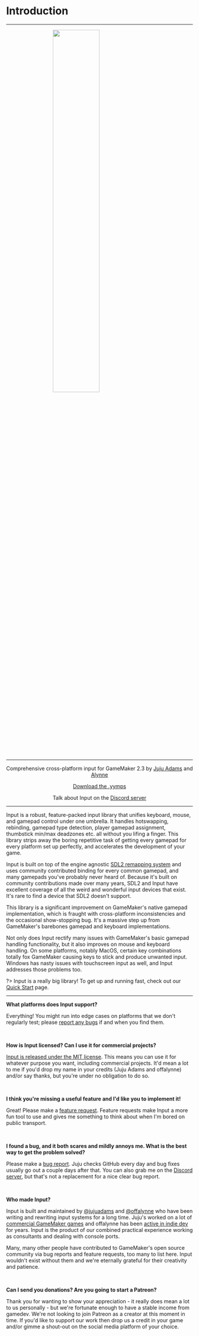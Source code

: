 # Introduction

---

<img src="https://raw.githubusercontent.com/JujuAdams/Input/master/LOGO_white.png" width="50%" style="display: block; margin: auto;" />
<hr>
<p align="center">Comprehensive cross-platform input for GameMaker 2.3 by <a href="https://twitter.com/jujuadams" target="_blank">Juju Adams</a> and <a href="https://twitter.com/offalynne" target="_blank">Alynne</a></p>

<p align="center"><a href="https://github.com/JujuAdams/Input/releases/" target="_blank">Download the .yymps</a></p>
<p align="center">Talk about Input on the <a href="https://discord.gg/8krYCqr" target="_blank">Discord server</a></p>

---

Input is a robust, feature-packed input library that unifies keyboard, mouse, and gamepad control under one umbrella. It handles hotswapping, rebinding, gamepad type detection, player gamepad assignment, thumbstick min/max deadzones etc. all without you lifing a finger. This library strips away the boring repetitive task of getting every gamepad for every platform set up perfectly, and accelerates the development of your game.

Input is built on top of the engine agnostic [SDL2 remapping system](https://github.com/gabomdq/SDL_GameControllerDB) and uses community contributed binding for every common gamepad, and many gamepads you've probably never heard of. Because it's built on community contributions made over many years, SDL2 and Input have excellent coverage of all the weird and wonderful input devices that exist. It's rare to find a device that SDL2 doesn't support.

This library is a significant improvement on GameMaker's native gamepad implementation, which is fraught with cross-platform inconsistencies and the occasional show-stopping bug. It's a massive step up from GameMaker's barebones gamepad and keyboard implementations.

Not only does Input rectify many issues with GameMaker's basic gamepad handling functionality, but it also improves on mouse and keyboard handling. On some platforms, notably MacOS, certain key combinations totally fox GameMaker causing keys to stick and produce unwanted input. Windows has nasty issues with touchscreen input as well, and Input addresses those problems too.

?> Input is a really big library! To get up and running fast, check out our [Quick Start](Quick-Start-Guide) page.

---

**What platforms does Input support?**

Everything! You might run into edge cases on platforms that we don't regularly test; please [report any bugs](https://github.com/JujuAdams/Input/issues) if and when you find them.

&nbsp;

**How is Input licensed? Can I use it for commercial projects?**

[Input is released under the MIT license](https://github.com/JujuAdams/Input/blob/master/LICENSE). This means you can use it for whatever purpose you want, including commercial projects. It'd mean a lot to me if you'd drop my name in your credits (Juju Adams and offalynne) and/or say thanks, but you're under no obligation to do so.

&nbsp;

**I think you're missing a useful feature and I'd like you to implement it!**

Great! Please make a [feature request](https://github.com/JujuAdams/Input/issues). Feature requests make Input a more fun tool to use and gives me something to think about when I'm bored on public transport.

&nbsp;

**I found a bug, and it both scares and mildly annoys me. What is the best way to get the problem solved?**

Please make a [bug report](https://github.com/JujuAdams/Input/issues). Juju checks GitHub every day and bug fixes usually go out a couple days after that. You can also grab me on the [Discord server](https://discord.gg/8krYCqr), but that's not a replacement for a nice clear bug report.

&nbsp;

**Who made Input?**

Input is built and maintained by [@jujuadams](https://twitter.com/jujuadams) and [@offalynne](https://twitter.com/offalynne) who have been writing and rewriting input systems for a long time. Juju's worked on a lot of [commercial GameMaker games](http://www.jujuadams.com/) and offalynne has been [active in indie dev](https://offalynne.neocities.org/) for years. Input is the product of our combined practical experience working as consultants and dealing with console ports.

Many, many other people have contributed to GameMaker's open source community via bug reports and feature requests, too many to list here. Input wouldn't exist without them and we're eternally grateful for their creativity and patience.

&nbsp;

**Can I send you donations? Are you going to start a Patreon?**

Thank you for wanting to show your appreciation - it really does mean a lot to us personally - but we're fortunate enough to have a stable income from gamedev. We're not looking to join Patreon as a creator at this moment in time. If you'd like to support our work then drop us a credit in your game and/or gimme a shout-out on the social media platform of your choice.
